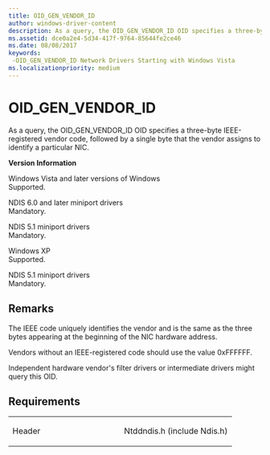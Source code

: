 ```yaml
---
title: OID_GEN_VENDOR_ID
author: windows-driver-content
description: As a query, the OID_GEN_VENDOR_ID OID specifies a three-byte IEEE-registered vendor code, followed by a single byte that the vendor assigns to identify a particular NIC.
ms.assetid: dce0a2e4-5d34-417f-9764-85644fe2ce46
ms.date: 08/08/2017
keywords: 
 -OID_GEN_VENDOR_ID Network Drivers Starting with Windows Vista
ms.localizationpriority: medium
---
```


# OID\_GEN\_VENDOR\_ID


As a query, the OID\_GEN\_VENDOR\_ID OID specifies a three-byte IEEE-registered vendor code, followed by a single byte that the vendor assigns to identify a particular NIC.

**Version Information**

<a href="" id="windows-vista-and-later-versions-of-windows"></a>Windows Vista and later versions of Windows  
Supported.

<a href="" id="ndis-6-0-and-later-miniport-drivers"></a>NDIS 6.0 and later miniport drivers  
Mandatory.

<a href="" id="ndis-5-1-miniport-drivers"></a>NDIS 5.1 miniport drivers  
Mandatory.

<a href="" id="windows-xp"></a>Windows XP  
Supported.

<a href="" id="ndis-5-1-miniport-drivers"></a>NDIS 5.1 miniport drivers  
Mandatory.

Remarks
-------

The IEEE code uniquely identifies the vendor and is the same as the three bytes appearing at the beginning of the NIC hardware address.

Vendors without an IEEE-registered code should use the value 0xFFFFFF.

Independent hardware vendor's filter drivers or intermediate drivers might query this OID.

Requirements
------------

<table>
<colgroup>
<col width="50%" />
<col width="50%" />
</colgroup>
<tbody>
<tr class="odd">
<td><p>Header</p></td>
<td>Ntddndis.h (include Ndis.h)</td>
</tr>
</tbody>
</table>

 

 




